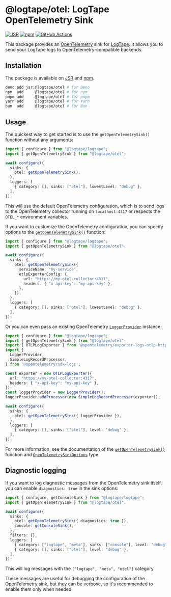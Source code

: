 @logtape/otel: LogTape OpenTelemetry Sink
=========================================

[![JSR][JSR badge]][JSR]
[![npm][npm badge]][npm]
[![GitHub Actions][GitHub Actions badge]][GitHub Actions]

This package provides an [OpenTelemetry] sink for [LogTape]. It allows you to
send your LogTape logs to OpenTelemetry-compatible backends.

[JSR]: https://jsr.io/@logtape/otel
[JSR badge]: https://jsr.io/badges/@logtape/otel
[npm]: https://www.npmjs.com/package/@logtape/otel
[npm badge]: https://img.shields.io/npm/v/@logtape/otel?logo=npm
[GitHub Actions]: https://github.com/dahlia/logtape/actions/workflows/main.yaml
[GitHub Actions badge]: https://github.com/dahlia/logtape/actions/workflows/main.yaml/badge.svg
[OpenTelemetry]: https://opentelemetry.io/
[LogTape]: https://github.com/dahlia/logtape


Installation
------------

The package is available on [JSR] and [npm].

~~~~ bash
deno add jsr:@logtape/otel # for Deno
npm  add     @logtape/otel # for npm
pnpm add     @logtape/otel # for pnpm
yarn add     @logtape/otel # for Yarn
bun  add     @logtape/otel # for Bun
~~~~


Usage
-----

The quickest way to get started is to use the `getOpenTelemetrySink()` function
without any arguments:

~~~~ typescript
import { configure } from "@logtape/logtape";
import { getOpenTelemetrySink } from "@logtape/otel";

await configure({
  sinks: {
    otel: getOpenTelemetrySink(),
  },
  loggers: [
    { category: [], sinks: ["otel"], lowestLevel: "debug" },
  ],
});
~~~~

This will use the default OpenTelemetry configuration, which is to send logs to
the OpenTelemetry collector running on `localhost:4317` or respects the `OTEL_*`
environment variables.

If you want to customize the OpenTelemetry configuration, you can specify
options to the [`getOpenTelemetrySink()`] function:

~~~~ typescript
import { configure } from "@logtape/logtape";
import { getOpenTelemetrySink } from "@logtape/otel";

await configure({
  sinks: {
    otel: getOpenTelemetrySink({
      serviceName: "my-service",
      otlpExporterConfig: {
        url: "https://my-otel-collector:4317",
        headers: { "x-api-key": "my-api-key" },
      },
    }),
  },
  loggers: [
    { category: [], sinks: ["otel"], lowestLevel: "debug" },
  ],
});
~~~~

Or you can even pass an existing OpenTelemetry [`LoggerProvider`] instance:

~~~~ typescript
import { configure } from "@logtape/logtape";
import { getOpenTelemetrySink } from "@logtape/otel";
import { OTLPLogExporter } from '@opentelemetry/exporter-logs-otlp-http';
import {
  LoggerProvider,
  SimpleLogRecordProcessor,
} from '@opentelemetry/sdk-logs';

const exporter = new OTLPLogExporter({
  url: "https://my-otel-collector:4317",
  headers: { "x-api-key": "my-api-key" },
});
const loggerProvider = new LoggerProvider();
loggerProvider.addProcessor(new SimpleLogRecordProcessor(exporter));

await configure({
  sinks: {
    otel: getOpenTelemetrySink({ loggerProvider }),
  },
  loggers: [
    { category: [], sinks: ["otel"], level: "debug" },
  ],
});
~~~~

For more information, see the documentation of the [`getOpenTelemetrySink()`]
function and [`OpenTelemetrySinkOptions`] type.

[`getOpenTelemetrySink()`]: https://jsr.io/@logtape/otel/doc/~/getOpenTelemetrySink
[`OpenTelemetrySinkOptions`]: https://jsr.io/@logtape/otel/doc/~/OpenTelemetrySinkOptions
[`LoggerProvider`]: https://open-telemetry.github.io/opentelemetry-js/classes/_opentelemetry_sdk_logs.LoggerProvider.html


Diagnostic logging
------------------

If you want to log diagnostic messages from the OpenTelemetry sink itself,
you can enable `diagnostics: true` in the sink options:

~~~~ typescript
import { configure, getConsoleSink } from "@logtape/logtape";
import { getOpenTelemetrySink } from "@logtape/otel";

await configure({
  sinks: {
    otel: getOpenTelemetrySink({ diagnostics: true }),
    console: getConsoleSink(),
  },
  filters: {},
  loggers: [
    { category: ["logtape", "meta"], sinks: ["console"], level: "debug" },
    { category: [], sinks: ["otel"], level: "debug" },
  ],
});
~~~~

This will log messages with the `["logtape", "meta", "otel"]` category.

These messages are useful for debugging the configuration of the OpenTelemetry
sink, but they can be verbose, so it's recommended to enable them only when
needed.
